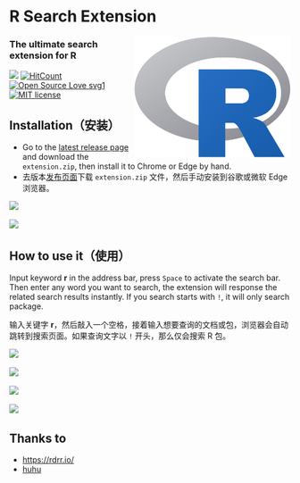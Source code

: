 # R Search Extension

<img align="right" width="280" src="R_logo.svg">

### The ultimate search extension for R


![](https://img.shields.io/github/repo-size/shixiangwang/r-search-extension)
[![HitCount](http://hits.dwyl.io/ShixiangWang/r-search-extension.svg)](http://hits.dwyl.io/ShixiangWang/r-search-extension)
[![Open Source Love svg1](https://badges.frapsoft.com/os/v1/open-source.svg?v=103)](https://github.com/ellerbrock/open-source-badges/)
[![MIT license](https://img.shields.io/badge/License-MIT-blue.svg)](https://raw.githubusercontent.com/ShixiangWang/sync-deploy/master/LICENSE)

## Installation（安装）

- Go to the [latest release page](https://github.com/ShixiangWang/r-search-extension/releases) and download the `extension.zip`, then install it to Chrome or Edge by hand.
- 去版本[发布页面](https://github.com/ShixiangWang/r-search-extension/releases)下载 `extension.zip` 文件，然后手动安装到谷歌或微软 Edge 浏览器。

![](https://gitee.com/ShixiangWang/ImageCollection/raw/master/png/20200908234352.png)

![](https://gitee.com/ShixiangWang/ImageCollection/raw/master/png/20200908234455.png)

## How to use it（使用）

Input keyword **r** in the address bar, press `Space` to activate the search bar. Then enter any word you want to search, the extension will response the related search results instantly. If you search starts with `!`, it will only search package.

输入关键字 **r**，然后敲入一个空格，接着输入想要查询的文档或包，浏览器会自动跳转到搜索页面。如果查询文字以 `!` 开头，那么仅会搜索 R 包。

![](https://gitee.com/ShixiangWang/ImageCollection/raw/master/png/20200908234613.png)

![](https://gitee.com/ShixiangWang/ImageCollection/raw/master/png/20200908234841.png)

![](https://gitee.com/ShixiangWang/ImageCollection/raw/master/png/20200908234652.png)

![](https://gitee.com/ShixiangWang/ImageCollection/raw/master/png/20200908234946.png)



## Thanks to

- https://rdrr.io/
- [huhu](https://github.com/huhu/search-extension-core)

